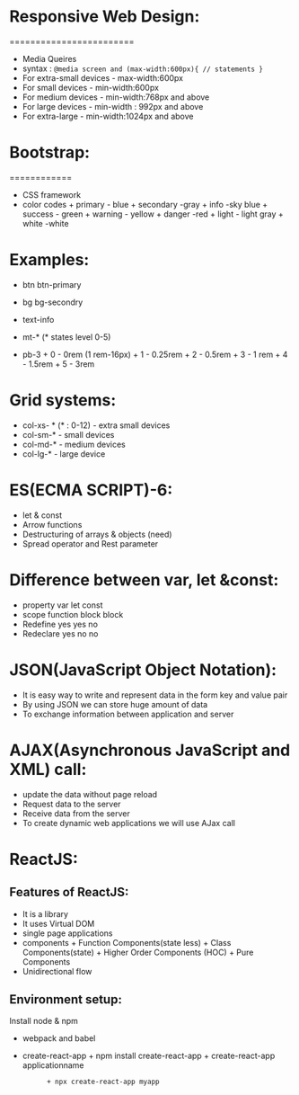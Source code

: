 # Responsive Web Design:
========================

+ Media Queires
+ syntax : `@media screen and (max-width:600px){
      // statements
}`
+ For extra-small devices - max-width:600px
+ For small devices - min-width:600px
+ For medium devices - min-width:768px and above
+ For large devices - min-width : 992px and above
+ For extra-large  - min-width:1024px and above


# Bootstrap:
============
+ CSS framework
+ color codes
      + primary - blue
      + secondary -gray
      + info  -sky blue
      + success - green
      + warning - yellow
      + danger  -red
      + light - light gray
      + white  -white


Examples:
========
  + btn btn-primary
  + bg bg-secondry
  + text-info


+ mt-*    (* states level 0-5)
+ pb-3
      + 0 - 0rem (1 rem-16px)
      + 1 - 0.25rem
      + 2 - 0.5rem
      + 3 - 1 rem
      + 4 - 1.5rem
      + 5 - 3rem

Grid systems:
=============
+ col-xs- * (* : 0-12)  - extra small devices
+ col-sm-*              - small devices
+ col-md-*              - medium devices
+ col-lg-*              - large device


ES(ECMA SCRIPT)-6:
==================
+ let & const
+ Arrow functions
+ Destructuring of arrays & objects (need)
+ Spread operator and Rest parameter

Difference between var, let &const:
===================================
 +  property                           var         let     const
 +   scope                             function    block   block
 +   Redefine                          yes         yes      no
 +   Redeclare                          yes        no       no


JSON(JavaScript Object Notation):
===============================

+ It is easy way to write and represent data in the form key and value pair
+ By using JSON we can store huge amount of data
+ To exchange information between application and server



AJAX(Asynchronous JavaScript and XML) call:
===========================================

+ update the data without page reload
+ Request data to the server
+ Receive data from the server
+ To create dynamic web applications we will use AJax call



ReactJS:
========

## Features of ReactJS:

+ It is a library
+ It uses Virtual DOM
+ single page applications
+ components
      + Function Components(state less)
      + Class Components(state)
      + Higher Order Components (HOC)
      + Pure Components
+ Unidirectional flow

## Environment setup:

 Install node & npm

+ webpack and babel

+ create-react-app
            + npm install create-react-app
            + create-react-app applicationname

            + npx create-react-app myapp